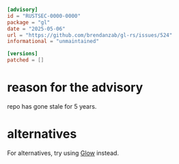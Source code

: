 ```toml

[advisory]
id = "RUSTSEC-0000-0000"
package = "gl"
date = "2025-05-06"
url = "https://github.com/brendanzab/gl-rs/issues/524"
informational = "unmaintained"

[versions]
patched = []
```
# reason for the advisory
repo has gone stale for 5 years.

# alternatives
For alternatives, try using [Glow](https://github.com/grovesNL/glow) instead.
